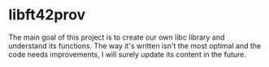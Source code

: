 # libft42prov
The main goal of this project is to create our own libc library and understand its functions. The way it's written isn't the most optimal and the code needs improvements, I will surely update its content in the future.
